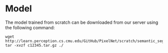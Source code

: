 # Model 

The model trained from scratch can be downloaded from our server using the following command:
```make
wget http://learn.perception.cs.cmu.edu/GitHub/PixelNet/scratch/semantic_segmentation/c12345.tar.gz./
tar -xvzf c12345.tar.gz ./
```
